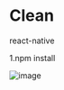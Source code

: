 # Clean
react-native

1.npm install


![image](https://github.com/cathy19/Clean/blob/master/ios-Clean.gif)


